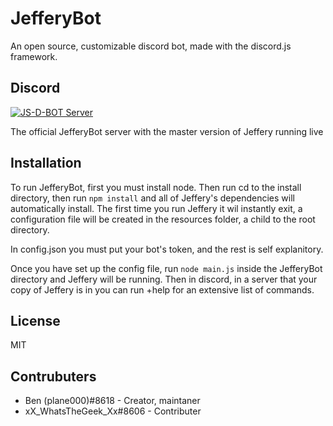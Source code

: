 # JefferyBot

An open source, customizable discord bot, made with the discord.js framework.

## Discord

[![JS-D-BOT Server](https://discordapp.com/api/guilds/424116223362465794/widget.png?style=banner2)](https://discord.gg/782zeM9)

The official JefferyBot server with the master version of Jeffery running live

## Installation

To run JefferyBot, first you must install node. Then run cd to the install directory, then run `npm install` and all of Jeffery's dependencies will automatically install. The first time you run Jeffery it wil instantly exit, a configuration file will be created in the resources folder, a child to the root directory. 

In config.json you must put your bot's token, and the rest is self explanitory.

Once you have set up the config file, run `node main.js` inside the JefferyBot directory and Jeffery will be running. Then in discord, in a server that your copy of Jeffery is in you can run +help for an extensive list of commands.

## License

MIT

## Contrubuters

- Ben (plane000)#8618 - Creator, maintaner
- xX_WhatsTheGeek_Xx#8606 - Contributer